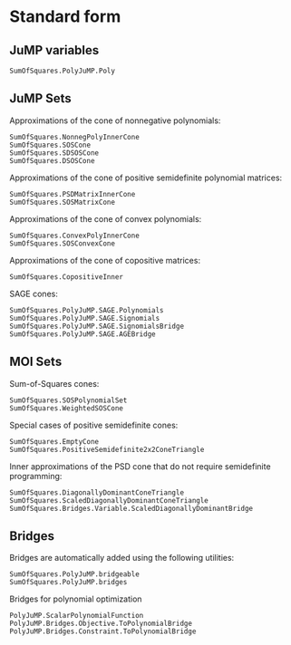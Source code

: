 # Standard form

## JuMP variables

```@docs
SumOfSquares.PolyJuMP.Poly
```

## JuMP Sets

Approximations of the cone of nonnegative polynomials:
```@docs
SumOfSquares.NonnegPolyInnerCone
SumOfSquares.SOSCone
SumOfSquares.SDSOSCone
SumOfSquares.DSOSCone
```

Approximations of the cone of positive semidefinite polynomial matrices:
```@docs
SumOfSquares.PSDMatrixInnerCone
SumOfSquares.SOSMatrixCone
```

Approximations of the cone of convex polynomials:
```@docs
SumOfSquares.ConvexPolyInnerCone
SumOfSquares.SOSConvexCone
```

Approximations of the cone of copositive matrices:
```@docs
SumOfSquares.CopositiveInner
```

SAGE cones:
```@docs
SumOfSquares.PolyJuMP.SAGE.Polynomials
SumOfSquares.PolyJuMP.SAGE.Signomials
SumOfSquares.PolyJuMP.SAGE.SignomialsBridge
SumOfSquares.PolyJuMP.SAGE.AGEBridge
```

## MOI Sets

Sum-of-Squares cones:
```@docs
SumOfSquares.SOSPolynomialSet
SumOfSquares.WeightedSOSCone
```

Special cases of positive semidefinite cones:
```@docs
SumOfSquares.EmptyCone
SumOfSquares.PositiveSemidefinite2x2ConeTriangle
```

Inner approximations of the PSD cone that do not require semidefinite
programming:
```@docs
SumOfSquares.DiagonallyDominantConeTriangle
SumOfSquares.ScaledDiagonallyDominantConeTriangle
SumOfSquares.Bridges.Variable.ScaledDiagonallyDominantBridge
```

## Bridges

Bridges are automatically added using the following utilities:
```@docs
SumOfSquares.PolyJuMP.bridgeable
SumOfSquares.PolyJuMP.bridges
```

Bridges for polynomial optimization
```@docs
PolyJuMP.ScalarPolynomialFunction
PolyJuMP.Bridges.Objective.ToPolynomialBridge
PolyJuMP.Bridges.Constraint.ToPolynomialBridge
```
